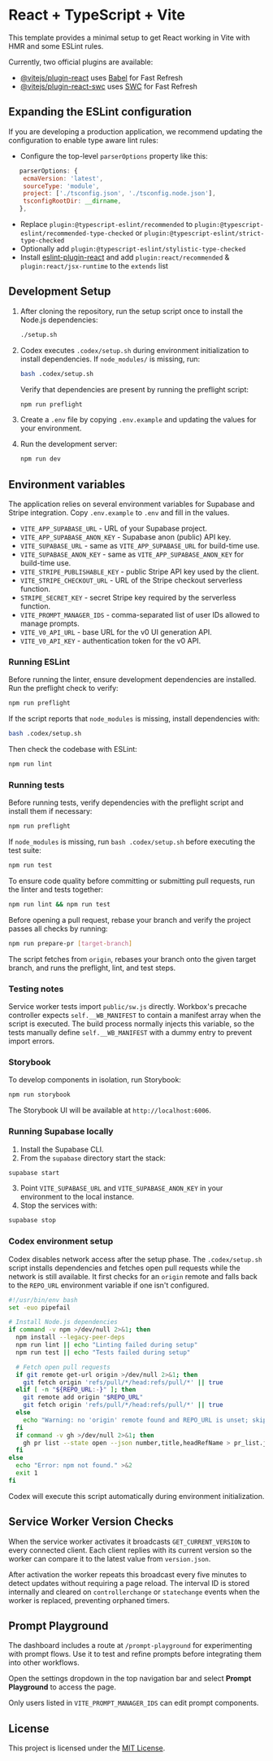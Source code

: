 # React + TypeScript + Vite

This template provides a minimal setup to get React working in Vite with HMR and some ESLint rules.

Currently, two official plugins are available:

- [@vitejs/plugin-react](https://github.com/vitejs/vite-plugin-react/blob/main/packages/plugin-react/README.md) uses [Babel](https://babeljs.io/) for Fast Refresh
- [@vitejs/plugin-react-swc](https://github.com/vitejs/vite-plugin-react-swc) uses [SWC](https://swc.rs/) for Fast Refresh

## Expanding the ESLint configuration

If you are developing a production application, we recommend updating the configuration to enable type aware lint rules:

- Configure the top-level `parserOptions` property like this:

```js
   parserOptions: {
    ecmaVersion: 'latest',
    sourceType: 'module',
    project: ['./tsconfig.json', './tsconfig.node.json'],
    tsconfigRootDir: __dirname,
   },
```

- Replace `plugin:@typescript-eslint/recommended` to `plugin:@typescript-eslint/recommended-type-checked` or `plugin:@typescript-eslint/strict-type-checked`
- Optionally add `plugin:@typescript-eslint/stylistic-type-checked`
- Install [eslint-plugin-react](https://github.com/jsx-eslint/eslint-plugin-react) and add `plugin:react/recommended` & `plugin:react/jsx-runtime` to the `extends` list

## Development Setup

1. After cloning the repository, run the setup script once to install the Node.js dependencies:

   ```bash
   ./setup.sh
   ```
2. Codex executes `.codex/setup.sh` during environment initialization to install dependencies. If `node_modules/` is missing, run:

   ```bash
   bash .codex/setup.sh
   ```

   Verify that dependencies are present by running the preflight script:

   ```bash
   npm run preflight
   ```

3. Create a `.env` file by copying `.env.example` and updating the values for your environment.

4. Run the development server:

   ```bash
   npm run dev
   ```

## Environment variables

The application relies on several environment variables for Supabase and Stripe integration. Copy `.env.example` to `.env` and fill in the values.

- `VITE_APP_SUPABASE_URL` - URL of your Supabase project.
- `VITE_APP_SUPABASE_ANON_KEY` - Supabase anon (public) API key.
- `VITE_SUPABASE_URL` - same as `VITE_APP_SUPABASE_URL` for build-time use.
- `VITE_SUPABASE_ANON_KEY` - same as `VITE_APP_SUPABASE_ANON_KEY` for build-time use.
- `VITE_STRIPE_PUBLISHABLE_KEY` - public Stripe API key used by the client.
- `VITE_STRIPE_CHECKOUT_URL` - URL of the Stripe checkout serverless function.
- `STRIPE_SECRET_KEY` - secret Stripe key required by the serverless function.
- `VITE_PROMPT_MANAGER_IDS` - comma-separated list of user IDs allowed to manage prompts.
- `VITE_V0_API_URL` - base URL for the v0 UI generation API.
- `VITE_V0_API_KEY` - authentication token for the v0 API.

### Running ESLint

Before running the linter, ensure development dependencies are installed. Run
the preflight check to verify:

```bash
npm run preflight
```

If the script reports that `node_modules` is missing, install dependencies with:

```bash
bash .codex/setup.sh
```

Then check the codebase with ESLint:

```bash
npm run lint
```

### Running tests

Before running tests, verify dependencies with the preflight script and install
them if necessary:

```bash
npm run preflight
```

If `node_modules` is missing, run `bash .codex/setup.sh` before executing the test suite:

```bash
npm run test
```

To ensure code quality before committing or submitting pull requests, run the
linter and tests together:

```bash
npm run lint && npm run test
```

Before opening a pull request, rebase your branch and verify the project passes
all checks by running:

```bash
npm run prepare-pr [target-branch]
```

The script fetches from `origin`, rebases your branch onto the given target
branch, and runs the preflight, lint, and test steps.

### Testing notes

Service worker tests import `public/sw.js` directly. Workbox's precache
controller expects `self.__WB_MANIFEST` to contain a manifest array when the
script is executed. The build process normally injects this variable, so the
tests manually define `self.__WB_MANIFEST` with a dummy entry to prevent import
errors.

### Storybook

To develop components in isolation, run Storybook:

```bash
npm run storybook
```

The Storybook UI will be available at `http://localhost:6006`.

### Running Supabase locally

1. Install the Supabase CLI.
2. From the `supabase` directory start the stack:
```bash
supabase start
```
3. Point `VITE_SUPABASE_URL` and `VITE_SUPABASE_ANON_KEY` in your environment to the local instance.
4. Stop the services with:
```bash
supabase stop
```

### Codex environment setup

Codex disables network access after the setup phase. The `.codex/setup.sh` script installs dependencies and fetches open pull requests while the network is still available. It first checks for an `origin` remote and falls back to the `REPO_URL` environment variable if one isn't configured.

```bash
#!/usr/bin/env bash
set -euo pipefail

# Install Node.js dependencies
if command -v npm >/dev/null 2>&1; then
  npm install --legacy-peer-deps
  npm run lint || echo "Linting failed during setup"
  npm run test || echo "Tests failed during setup"

  # Fetch open pull requests
  if git remote get-url origin >/dev/null 2>&1; then
    git fetch origin 'refs/pull/*/head:refs/pull/*' || true
  elif [ -n "${REPO_URL:-}" ]; then
    git remote add origin "$REPO_URL"
    git fetch origin 'refs/pull/*/head:refs/pull/*' || true
  else
    echo "Warning: no 'origin' remote found and REPO_URL is unset; skipping fetch"
  fi
  if command -v gh >/dev/null 2>&1; then
    gh pr list --state open --json number,title,headRefName > pr_list.json
  fi
else
  echo "Error: npm not found." >&2
  exit 1
fi
```

Codex will execute this script automatically during environment initialization.

## Service Worker Version Checks

When the service worker activates it broadcasts `GET_CURRENT_VERSION` to every connected client. Each client replies with its current version so the worker can compare it to the latest value from `version.json`.

After activation the worker repeats this broadcast every five minutes to detect updates without requiring a page reload. The interval ID is stored internally and cleared on `controllerchange` or `statechange` events when the worker is replaced, preventing orphaned timers.

## Prompt Playground

The dashboard includes a route at `/prompt-playground` for experimenting with prompt flows. Use it to test and refine prompts before integrating them into other workflows.

Open the settings dropdown in the top navigation bar and select **Prompt Playground** to access the page.

Only users listed in `VITE_PROMPT_MANAGER_IDS` can edit prompt components.

## License

This project is licensed under the [MIT License](LICENSE).
